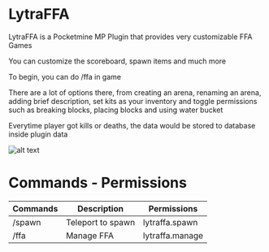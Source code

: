 # LytraFFA
LytraFFA is a Pocketmine MP Plugin that provides very customizable FFA Games

You can customize the scoreboard, spawn items and much more

To begin, you can do /ffa in game

There are a lot of options there, from creating an arena, renaming an arena, adding brief description, set kits as your inventory and toggle permissions such as breaking blocks, placing blocks and using water bucket

Everytime player got kills or deaths, the data would be stored to database inside plugin data

![alt text](https://i.imgur.com/pbymUDg.jpeg)

# Commands - Permissions
| Commands | Description         | Permissions     |
| -------- | ------------------- | --------------- |
| /spawn   | Teleport  to spawn  | lytraffa.spawn  |
| /ffa     | Manage FFA          | lytraffa.manage |
